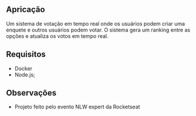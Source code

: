 ## Apricação

Um sistema de votação em tempo real onde os usuários podem criar uma enquete e outros usuários podem votar. O sistema gera um ranking entre as opções e atualiza os votos em tempo real.

## Requisitos

- Docker
- Node.js;


## Observações

- Projeto feito pelo evento NLW expert da Rocketseat

